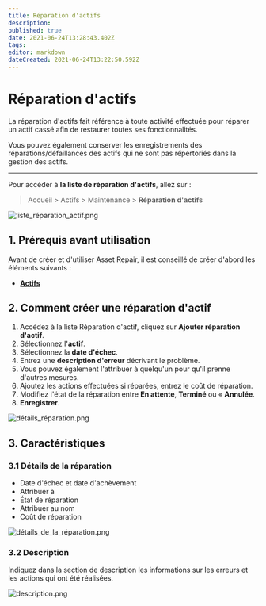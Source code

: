 ```yaml
---
title: Réparation d'actifs
description: 
published: true
date: 2021-06-24T13:28:43.402Z
tags: 
editor: markdown
dateCreated: 2021-06-24T13:22:50.592Z
---
```


# Réparation d'actifs

La réparation d'actifs fait référence à toute activité effectuée pour réparer un actif cassé afin de restaurer toutes ses fonctionnalités.

Vous pouvez également conserver les enregistrements des réparations/défaillances des actifs qui ne sont pas répertoriés dans la gestion des actifs.

---

Pour accéder à **la liste de réparation d'actifs**, allez sur :

> Accueil > Actifs > Maintenance > **Réparation d'actifs**

![liste_réparation_actif.png](/asset/asset-repair/liste_réparation_actif.png)

## 1. Prérequis avant utilisation

Avant de créer et d'utiliser Asset Repair, il est conseillé de créer d'abord les éléments suivants :

- **[Actifs](/fr/assets/asset)**

## 2. Comment créer une réparation d'actif

1. Accédez à la liste Réparation d'actif, cliquez sur **Ajouter réparation d'actif**.
2. Sélectionnez l'**actif**.
3. Sélectionnez la **date d'échec**.
4. Entrez une **description d'erreur** décrivant le problème.
5. Vous pouvez également l'attribuer à quelqu'un pour qu'il prenne d'autres mesures.
6. Ajoutez les actions effectuées si réparées, entrez le coût de réparation.
7. Modifiez l'état de la réparation entre **En attente**, **Terminé** ou « **Annulée**.
8. **Enregistrer**.

![détails_réparation.png](/asset/asset-repair/détails_réparation.png)

## 3. Caractéristiques

### 3.1 Détails de la réparation

- Date d'échec et date d'achèvement
- Attribuer à
- État de réparation
- Attribuer au nom
- Coût de réparation

![détails_de_la_réparation.png](/asset/asset-repair/détails_de_la_réparation.png)

### 3.2 Description

Indiquez dans la section de description les informations sur les erreurs et les actions qui ont été réalisées.

![description.png](/asset/asset-repair/description.png)